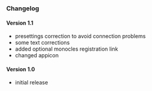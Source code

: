 ### Changelog

#### Version 1.1
* presettings correction to avoid connection problems
* some text corrections
* added optional monocles registration link
* changed appicon

#### Version 1.0
* initial release
